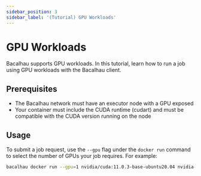 ```yaml
---
sidebar_position: 3
sidebar_label: '(Tutorial) GPU Workloads'
---
```


# GPU Workloads

Bacalhau supports GPU workloads. In this tutorial, learn how to run a job using GPU workloads with the Bacalhau client.

## Prerequisites

* The Bacalhau network must have an executor node with a GPU exposed
* Your container must include the CUDA runtime (cudart) and must be compatible with the CUDA version running on the node

## Usage

To submit a job request, use the `--gpu` flag under the `docker run` command to select the number of GPUs your job requires. For example:

```bash
bacalhau docker run --gpu=1 nvidia/cuda:11.0.3-base-ubuntu20.04 nvidia-smi
```